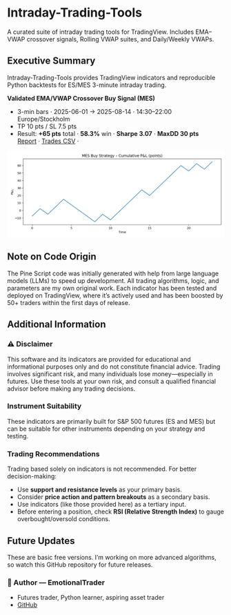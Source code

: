 # Intraday-Trading-Tools

A curated suite of intraday trading tools for TradingView. Includes EMA–VWAP crossover signals, Rolling VWAP suites, and Daily/Weekly VWAPs.

## Executive Summary

Intraday-Trading-Tools provides TradingView indicators and reproducible Python backtests for ES/MES 3-minute intraday trading.

**Validated EMA/VWAP Crossover Buy Signal (MES)**
- 3-min bars · 2025-06-01 → 2025-08-14 · 14:30–22:00 Europe/Stockholm  
- TP 10 pts / SL 7.5 pts  
- Result: **+65 pts** total · **58.3%** win · **Sharpe 3.07** · **MaxDD 30 pts**  
  [Report](reports/BUY_mes_TP10_SL7p5_1430-2200.md) · [Trades CSV](reports/BUY_mes_trades_TP10_SL7p5_1430-2200.csv) · 

 <p>
  <img src="reports/BUY_mes_TP10_SL7p5_1430-2200.png" alt="Equity curve — BUY TP10/SL7.5" width="900">
</p>
  

## Note on Code Origin
The Pine Script code was initially generated with help from large language models (LLMs) to speed up development. All trading algorithms, logic, and parameters are my own original work. Each indicator has been tested and deployed on TradingView, where it’s actively used and has been boosted by 50+ traders within the first days of release.

## Additional Information

### ⚠️ Disclaimer
This software and its indicators are provided for educational and informational purposes only and do not constitute financial advice. Trading involves significant risk, and many individuals lose money—especially in futures. Use these tools at your own risk, and consult a qualified financial advisor before making any trading decisions.

### Instrument Suitability
These indicators are primarily built for S&P 500 futures (ES and MES) but can be suitable for other instruments depending on your strategy and testing.

### Trading Recommendations
Trading based solely on indicators is not recommended. For better decision-making:
- Use **support and resistance levels** as your primary basis.
- Consider **price action and pattern breakouts** as a secondary basis.
- Use indicators (like those provided here) as a tertiary input.
- Before entering a position, check **RSI (Relative Strength Index)** to gauge overbought/oversold conditions.

## Future Updates
These are basic free versions. I’m working on more advanced algorithms, so watch this GitHub repository for future releases.

### 👤 Author — **EmotionalTrader**
- Futures trader, Python learner, aspiring asset trader  
- [GitHub](https://github.com/EmotionalTrader)

